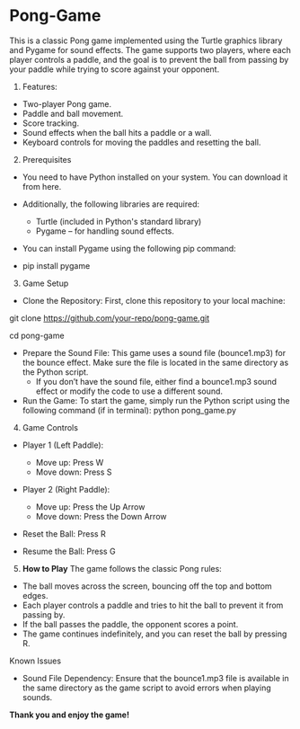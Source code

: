 # Pong-Game

This is a classic Pong game implemented using the Turtle graphics library and Pygame for sound effects. The game supports two players, where each player controls a paddle, and the goal is to prevent the ball from passing by your paddle while trying to score against your opponent.

1. Features:
* Two-player Pong game.
* Paddle and ball movement.
* Score tracking.
* Sound effects when the ball hits a paddle or a wall.
* Keyboard controls for moving the paddles and resetting the ball.

2. Prerequisites
* You need to have Python installed on your system. You can download it from here.
* Additionally, the following libraries are required:
  * Turtle (included in Python's standard library)
  * Pygame – for handling sound effects.

* You can install Pygame using the following pip command:
* pip install pygame

3. Game Setup
* Clone the Repository: First, clone this repository to your local machine:

git clone https://github.com/your-repo/pong-game.git

cd pong-game

* Prepare the Sound File: This game uses a sound file (bounce1.mp3) for the bounce effect. Make sure the file is located in the same directory as the Python script.
  * If you don’t have the sound file, either find a bounce1.mp3 sound effect or modify the code to use a different sound.
* Run the Game: To start the game, simply run the Python script using the following command (if in terminal):
python pong_game.py

4. Game Controls
* Player 1 (Left Paddle):
  * Move up: Press W
  * Move down: Press S

* Player 2 (Right Paddle):
  * Move up: Press the Up Arrow
  * Move down: Press the Down Arrow

* Reset the Ball: Press R
* Resume the Ball: Press G

5. **How to Play**
The game follows the classic Pong rules:
* The ball moves across the screen, bouncing off the top and bottom edges.
* Each player controls a paddle and tries to hit the ball to prevent it from passing by.
* If the ball passes the paddle, the opponent scores a point.
* The game continues indefinitely, and you can reset the ball by pressing R.

Known Issues
* Sound File Dependency: Ensure that the bounce1.mp3 file is available in the same directory as the game script to avoid errors when playing sounds.

**Thank you and enjoy the game!**
